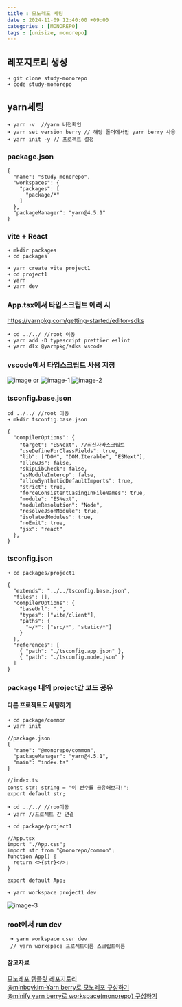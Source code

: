 ```yaml
---
title : 모노레포 세팅
date : 2024-11-09 12:40:00 +09:00
categories : [MONOREPO]
tags : [unisize, monorepo] 
---
```


## 레포지토리 생성
```
➜ git clone study-monorepo
➜ code study-monorepo
```
## yarn세팅
```
➜ yarn -v  //yarn 버전확인
➜ yarn set version berry // 해당 폴더에서만 yarn berry 사용
➜ yarn init -y // 프로젝트 설정
```
### package.json
```
{
  "name": "study-monorepo",
  "workspaces": {
    "packages": [
      "package/*"
    ]
  },
  "packageManager": "yarn@4.5.1"
}
```

### vite + React
```
➜ mkdir packages
➜ cd packages
```

```
➜ yarn create vite project1
➜ cd project1
➜ yarn
➜ yarn dev
```
### App.tsx에서 타입스크립트 에러 시
https://yarnpkg.com/getting-started/editor-sdks
```
➜ cd ../../ //root 이동
➜ yarn add -D typescript prettier eslint
➜ yarn dlx @yarnpkg/sdks vscode
```
### vscode에서 타입스크립트 사용 지정
![image](https://github.com/user-attachments/assets/d1e1d117-08a5-4ed9-814c-1de9dc8c711c)
or
![image-1](https://github.com/user-attachments/assets/3a73d7ac-ed2d-449b-8dbc-f15b8b1e3f89)
![image-2](https://github.com/user-attachments/assets/640864d0-2e00-45a7-b59b-2364cd6a8f66)


### tsconfig.base.json
```
cd ../../ //root 이동
➜ mkdir tsconfig.base.json
```
```
{
  "compilerOptions": {
    "target": "ESNext", //최신자바스크립트
    "useDefineForClassFields": true,
    "lib": ["DOM", "DOM.Iterable", "ESNext"],
    "allowJs": false,
    "skipLibCheck": false,
    "esModuleInterop": false,
    "allowSyntheticDefaultImports": true,
    "strict": true,
    "forceConsistentCasingInFileNames": true,
    "module": "ESNext",
    "moduleResolution": "Node",
    "resolveJsonModule": true,
    "isolatedModules": true,
    "noEmit": true,
    "jsx": "react"
  },
}

```
### tsconfig.json
```
➜ cd packages/project1
```
```
{
  "extends": "../../tsconfig.base.json",
  "files": [],
  "compilerOptions": {
    "baseUrl": ".",
    "types": ["vite/client"],
    "paths": {
      "~/*": ["src/*", "static/*"]
    }
  },
  "references": [
    { "path": "./tsconfig.app.json" },
    { "path": "./tsconfig.node.json" }
  ]
}
```
### package 내의 project간 코드 공유
 #### 다른 프로젝트도 세팅하기
 ```
 ➜ cd package/common
 ➜ yarn init
 ```
```
//package.json
{
  "name": "@monorepo/common",
  "packageManager": "yarn@4.5.1",
  "main": "index.ts"
}
```
```
//index.ts
const str: string = "이 변수를 공유해보자!";
export default str;

```

 ```
 ➜ cd ../../ //roo이동
 ➜ yarn //프로젝트 간 연결
 ```
```
➜ cd package/project1

//App.tsx
import "./App.css";
import str from "@monorepo/common";
function App() {
  return <>{str}</>;
}

export default App;

```


 ```
 ➜ yarn workspace project1 dev
  ```
![image-3](https://github.com/user-attachments/assets/97e10750-eac7-462f-bc23-e4c5bf21a367)

### root에서 run dev
```
 ➜ yarn workspace user dev
 // yarn workspace 프로젝트이름 스크립트이름
```

#### 참고자료
[모노레포 템플릿 레포지토리](https://github.com/kowoohyuk/monorepo-template/tree/normal) <br>
[@minboykim-Yarn berry로 모노레포 구성하기](https://velog.io/@minboykim/Yarn-berry%EB%A1%9C-%EB%AA%A8%EB%85%B8%EB%A0%88%ED%8F%AC-%EA%B5%AC%EC%84%B1%ED%95%98%EA%B8%B0) <br>
[@minify yarn berry로 workspace(monorepo) 구성하기
](https://minify.tistory.com/40)
